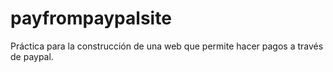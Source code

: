# payfrompaypalsite
Práctica para la construcción de una web que permite hacer pagos a través de paypal.
